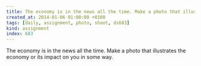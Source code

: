 ```yaml
---
title: The economy is in the news all the time. Make a photo that illustrates the economy or its impact on you in some way.
created_at: 2014-01-06 01:00:00 +0100
tags: [daily, assignment, photo, shoot, ds683]
kind: assignment
index: 683
---
```


The economy is in the news all the time. Make a photo that illustrates the economy or its impact on you in some way.
